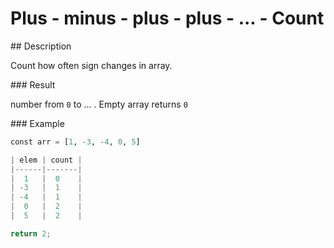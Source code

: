 # Plus - minus - plus - plus - ... - Count

## Description

Count how often sign changes in array.

### Result

number from `0` to ... . Empty array returns `0`

### Example

```python
const arr = [1, -3, -4, 0, 5]

| elem | count |
|------|-------|
|  1   |  0    |
| -3   |  1    |
| -4   |  1    |
|  0   |  2    |
|  5   |  2    |

return 2;
```
